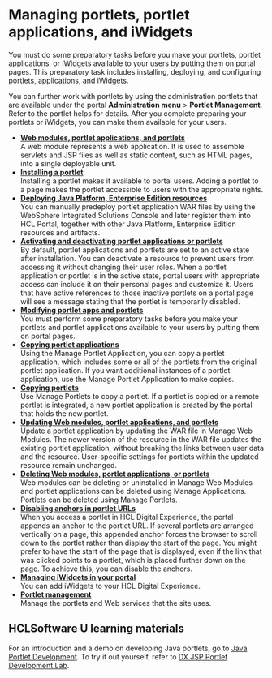# Managing portlets, portlet applications, and iWidgets

You must do some preparatory tasks before you make your portlets, portlet applications, or iWidgets available to your users by putting them on portal pages. This preparatory task includes installing, deploying, and configuring portlets, applications, and iWidgets.

You can further work with portlets by using the administration portlets that are available under the portal **Administration menu** \> **Portlet Management**. Refer to the portlet helps for details. After you complete preparing your portlets or iWidgets, you can make them available for your users.

-   **[Web modules, portlet applications, and portlets](portlets_apps.md)**  
A web module represents a web application. It is used to assemble servlets and JSP files as well as static content, such as HTML pages, into a single deployable unit.
-   **[Installing a portlet](adctinsp.md)**  
Installing a portlet makes it available to portal users. Adding a portlet to a page makes the portlet accessible to users with the appropriate rights.
-   **[Deploying Java Platform, Enterprise Edition resources](j2ee.md)**  
You can manually predeploy portlet application WAR files by using the WebSphere Integrated Solutions Console and later register them into HCL Portal, together with other Java Platform, Enterprise Edition resources and artifacts.
-   **[Activating and deactivating portlet applications or portlets](portletapps_activate.md)**  
By default, portlet applications and portlets are set to an active state after installation. You can deactivate a resource to prevent users from accessing it without changing their user roles. When a portlet application or portlet is in the active state, portal users with appropriate access can include it on their personal pages and customize it. Users that have active references to those inactive portlets on a portal page will see a message stating that the portlet is temporarily disabled.
-   **[Modifying portlet apps and portlets](../mng_portlets_apps_widgets/modifying_portlet_app_and_portlets/index.md)**  
You must perform some preparatory tasks before you make your portlets and portlet applications available to your users by putting them on portal pages.
-   **[Copying portlet applications](portletapps_copy.md)**  
Using the Manage Portlet Application, you can copy a portlet application, which includes some or all of the portlets from the original portlet application. If you want additional instances of a portlet application, use the Manage Portlet Application to make copies.
-   **[Copying portlets](portlets_copy.md)**  
Use Manage Portlets to copy a portlet. If a portlet is copied or a remote portlet is integrated, a new portlet application is created by the portal that holds the new portlet.
-   **[Updating Web modules, portlet applications, and portlets](portletapps_update.md)**  
Update a portlet application by updating the WAR file in Manage Web Modules. The newer version of the resource in the WAR file updates the existing portlet application, without breaking the links between user data and the resource. User-specific settings for portlets within the updated resource remain unchanged.
-   **[Deleting Web modules, portlet applications, or portlets](portletapps_del.md)**  
Web modules can be deleting or uninstalled in Manage Web Modules and portlet applications can be deleted using Manage Applications. Portlets can be deleted using Manage Portlets.
-   **[Disabling anchors in portlet URLs](adisancr_t.md)**  
When you access a portlet in HCL Digital Experience, the portal appends an anchor to the portlet URL. If several portlets are arranged vertically on a page, this appended anchor forces the browser to scroll down to the portlet rather than display the start of the page. You might prefer to have the start of the page that is displayed, even if the link that was clicked points to a portlet, which is placed further down on the page. To achieve this, you can disable the anchors.
-   **[Managing iWidgets in your portal](../mng_portlets_apps_widgets/managing_iwidgets/index.md)**  
You can add iWidgets to your HCL Digital Experience.
-   **[Portlet management](portlet_management)**  
Manage the portlets and Web services that the site uses.

## HCLSoftware U learning materials

For an introduction and a demo on developing Java portlets, go to [Java Portlet Development](https://hclsoftwareu.hcltechsw.com/component/axs/?view=sso_config&id=3&forward=https%3A%2F%2Fhclsoftwareu.hcltechsw.com%2Fcourses%2Flesson%2F%3Fid%3D2784). To try it out yourself, refer to [DX JSP Portlet Development Lab](https://hclsoftwareu.hcltechsw.com/images/Lc4sMQCcN5uxXmL13gSlsxClNTU3Mjc3NTc4MTc2/DS_Academy/DX/Developer/HDX-DEV-300_DX_JSP_Portlet_Development_Lab.pdf).
